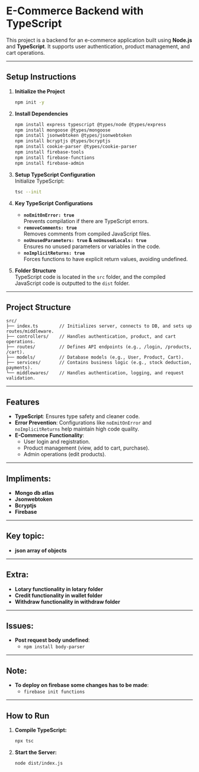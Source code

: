 # **E-Commerce Backend with TypeScript**

This project is a backend for an e-commerce application built using **Node.js** and **TypeScript**. It supports user authentication, product management, and cart operations.

---

## **Setup Instructions**

1. **Initialize the Project**  
   ```bash
   npm init -y
   ```
2. **Install Dependencies**  
   ```bash
   npm install express typescript @types/node @types/express
   npm install mongoose @types/mongoose
   npm install jsonwebtoken @types/jsonwebtoken
   npm install bcryptjs @types/bcryptjs
   npm install cookie-parser @types/cookie-parser
   npm install firebase-tools
   npm install firebase-functions
   npm install firebase-admin

   
   ```
3. **Setup TypeScript Configuration**  
   Initialize TypeScript:  
   ```bash
   tsc --init
   ```
4. **Key TypeScript Configurations**  
   - **`noEmitOnError: true`**  
     Prevents compilation if there are TypeScript errors.  
   - **`removeComments: true`**  
     Removes comments from compiled JavaScript files.  
   - **`noUnusedParameters: true` & `noUnusedLocals: true`**  
     Ensures no unused parameters or variables in the code.  
   - **`noImplicitReturns: true`**  
     Forces functions to have explicit return values, avoiding undefined.  

5. **Folder Structure**  
   TypeScript code is located in the `src` folder, and the compiled JavaScript code is outputted to the `dist` folder.

---

## **Project Structure**

```
src/
├── index.ts        // Initializes server, connects to DB, and sets up routes/middleware.
├── controllers/    // Handles authentication, product, and cart operations.
├── routes/         // Defines API endpoints (e.g., /login, /products, /cart).
├── models/         // Database models (e.g., User, Product, Cart).
├── services/       // Contains business logic (e.g., stock deduction, payments).
└── middlewares/    // Handles authentication, logging, and request validation.
```

---

## **Features**

- **TypeScript**: Ensures type safety and cleaner code.  
- **Error Prevention**: Configurations like `noEmitOnError` and `noImplicitReturns` help maintain high code quality.  
- **E-Commerce Functionality**:  
  - User login and registration.  
  - Product management (view, add to cart, purchase).  
  - Admin operations (edit products).  

---
## **Impliments**:
- **Mongo db atlas**
- **Jsonwebtoken**
- **Bcryptjs**
- **Firebase**
---
## **Key topic**:
- **json array of objects**
---
## **Extra**:
- **Lotary functionality in lotary folder**
- **Credit functionality in wallet folder**
- **Withdraw functionality in withdraw folder**
---
## **Issues**:
- **Post request body undefined**:
    - `npm install body-parser`
---
## **Note**:
- **To deploy on firebase some changes has to be made**:
    - `firebase init functions`
---
## **How to Run**

1. **Compile TypeScript:**  
   ```bash
   npx tsc
   ```

2. **Start the Server:**  
   ```bash
   node dist/index.js
   ```
